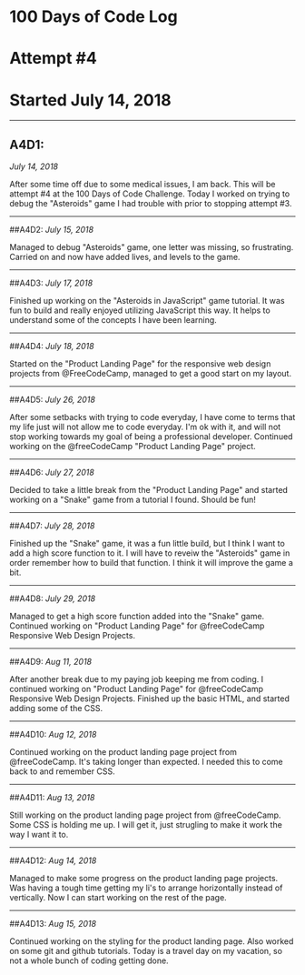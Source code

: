 # 100 Days of Code Log  
# Attempt #4
# Started July 14, 2018

---

## A4D1: 
*July 14, 2018*

After some time off due to some medical issues, I am back. This will be attempt #4 at the 100 Days of Code Challenge. Today I worked on trying to debug the "Asteroids" game I had trouble with prior to stopping attempt #3.

---

##A4D2:
*July 15, 2018*

Managed to debug "Asteroids" game, one letter was missing, so frustrating. Carried on and now have added lives, and levels to the game. 

---

##A4D3:
*July 17, 2018*

Finished up working on the "Asteroids in JavaScript" game tutorial. It was fun to build and really enjoyed utilizing JavaScript this way. It helps to understand some of the concepts I have been learning. 

---

##A4D4:
*July 18, 2018* 

Started on the "Product Landing Page" for the responsive web design projects from @FreeCodeCamp, managed to get a good start on my layout. 

---

##A4D5:
*July 26, 2018*

After some setbacks with trying to code everyday, I have come to terms that my life just will not allow me to code everyday. I'm ok with it, and will not stop working towards my goal of being a professional developer. Continued working on the @freeCodeCamp "Product Landing Page" project. 

---

##A4D6:
*July 27, 2018*

Decided to take a little break from the "Product Landing Page" and started working on a "Snake" game from a tutorial I found. Should be fun!

---

##A4D7:
*July 28, 2018*

Finished up the "Snake" game, it was a fun little build, but I think I want to add a high score function to it. I will have to reveiw the "Asteroids" game in order remember how to build that function. I think it will improve the game a bit. 

---

##A4D8:
*July 29, 2018*

Managed to get a high score function added into the "Snake" game. Continued working on "Product Landing Page" for @freeCodeCamp Responsive Web Design Projects. 

---

##A4D9:
*Aug 11, 2018*

After another break due to my paying job keeping me from coding. I continued working on "Product Landing Page" for @freeCodeCamp Responsive Web Design Projects. Finished up the basic HTML, and started adding some of the CSS. 

---

##A4D10:
*Aug 12, 2018*

Continued working on the product landing page project from @freeCodeCamp. It's taking longer than expected. I needed this to come back to and remember CSS. 

---

##A4D11:
*Aug 13, 2018*

Still working on the product landing page project from @freeCodeCamp. Some CSS is holding me up. I will get it, just strugling to make it work the way I want it to.

---

##A4D12:
*Aug 14, 2018*

Managed to make some progress on the product landing page projects. Was having a tough time getting my li's to arrange horizontally instead of vertically. Now I can start working on the rest of the page. 

---

##A4D13:
*Aug 15, 2018*

Continued working on the styling for the product landing page. Also worked on some git and github tutorials. Today is a travel day on my vacation, so not a whole bunch of coding getting done. 